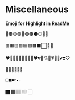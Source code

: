 # Miscellaneous

__Emoji for Highlight in ReadMe__

🔴🟠🟡🟢🔵🟣🟤⚫⚪🔘🛑

🟥🟧🟨🟩🟦🟪🟫⬛⬜🔲🔳

❤️🧡💛💚💜💙🤎🖤🤍♥️💔💖💘💝💗💓💟💕❣️♡

🔺🔻🔷🔶🔹🔸

◻️◼️◾️◽️▪️▫️

🏿 🏾 🏽 🏼 🏻
